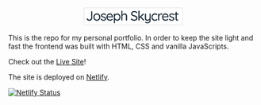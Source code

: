 <p align="center">
	<img src="./assets/header-light.svg" width="200" alt="joseph skycrest header">
</p>

This is the repo for my personal portfolio. In order to keep the site light and fast the frontend was built with HTML, CSS and vanilla JavaScripts.

Check out the [Live Site](https://www.josephskycrest.com/)!

The site is deployed on [Netlify](https://www.netlify.com/).

[![Netlify Status](https://api.netlify.com/api/v1/badges/f7dcf921-ae31-4dbf-9594-b721bdec6fb3/deploy-status)](https://app.netlify.com/sites/josephskycrest/deploys)
